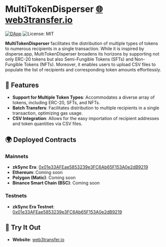 # MultiTokenDisperser [🌐 web3transfer.io](https://web3transfer.io)

[![DApp](https://img.shields.io/badge/Access-DApp-blue)](https://www.web3transfer.io/) ![License: MIT](https://img.shields.io/badge/License-MIT-green.svg)


**MultiTokenDisperser** facilitates the distribution of multiple types of tokens to numerous recipients in a single transaction. While it is inspired by disperse.app, MultiTokenDisperser broadens its horizons by supporting not only ERC-20 tokens but also Semi-Fungible Tokens (SFTs) and Non-Fungible Tokens (NFTs). Moreover, it enables users to upload CSV files to populate the list of recipients and corresponding token amounts effortlessly.

## 🌟 Features

- **Support for Multiple Token Types**: Accommodates a diverse array of tokens, including ERC-20, SFTs, and NFTs.
- **Batch Transfers**: Facilitates distribution to multiple recipients in a single transaction, optimizing gas usage.
- **CSV Integration**: Allows for the easy importation of recipient addresses and token quantities via CSV files.


## 🌍 Deployed Contracts

### Mainnets

- **zkSync Era**: [0x01e33AFEae5853239e3FC6Ab65F153A0e2dB9219](https://explorer.zksync.io/address/0x01e33AFEae5853239e3FC6Ab65F153A0e2dB9219)
- **Ethereum**: Coming soon
- **Polygon (Matic)**: Coming soon
- **Binance Smart Chain (BSC)**: Coming soon

### Testnets

- **zkSync Era Testnet**: [0x01e33AFEae5853239e3FC6Ab65F153A0e2dB9219](https://goerli.explorer.zksync.io/address/0x01e33AFEae5853239e3FC6Ab65F153A0e2dB9219)

## 🚀 Try It Out
- **Website**: [web3transfer.io](https://web3transfer.io)

